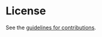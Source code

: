 # License

See the
[guidelines for contributions](https://github.com/ietf-wg-nfsv4/noveck-security/blob/main/CONTRIBUTING.md).

